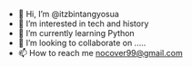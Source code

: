 - 👋 Hi, I’m @itzbintangyosua
- 👀 I’m interested in tech and history
- 🌱 I’m currently learning Python
- 💞️ I’m looking to collaborate on .....
- 📫 How to reach me nocover99@gmail.com

<!---
bintangyosua/bintangyosua is a ✨ special ✨ repository because its `README.md` (this file) appears on your GitHub profile.
You can click the Preview link to take a look at your changes.
--->
